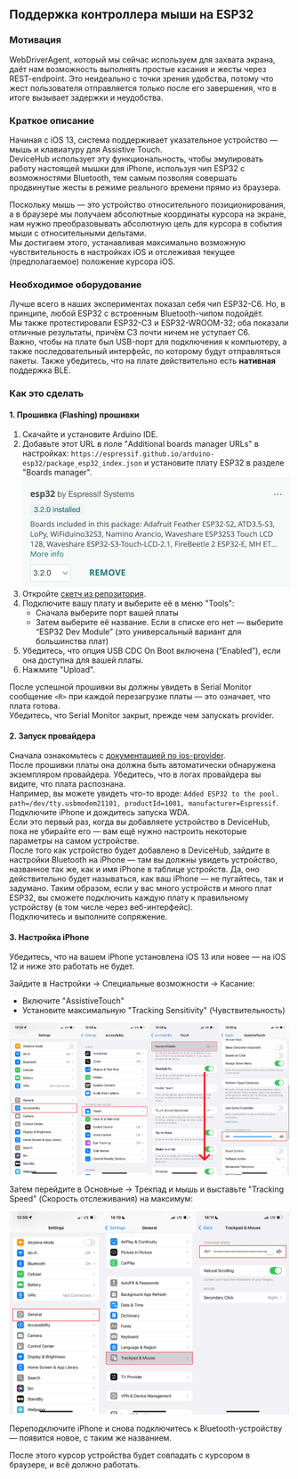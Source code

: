 ## Поддержка контроллера мыши на ESP32

### Мотивация

WebDriverAgent, который мы сейчас используем для захвата экрана, даёт нам возможность выполнять простые касания и жесты через REST-endpoint. Это неидеально с точки зрения удобства, потому что жест пользователя отправляется только после его завершения, что в итоге вызывает задержки и неудобства.

### Краткое описание

Начиная с iOS 13, система поддерживает указательное устройство — мышь и клавиатуру для Assistive Touch.  
DeviceHub использует эту функциональность, чтобы эмулировать работу настоящей мышки для iPhone, используя чип ESP32 с возможностями Bluetooth, тем самым позволяя совершать продвинутые жесты в режиме реального времени прямо из браузера.

Поскольку мышь — это устройство относительного позиционирования, а в браузере мы получаем абсолютные координаты курсора на экране, нам нужно преобразовывать абсолютную цель для курсора в события мыши с относительными дельтами.  
Мы достигаем этого, устанавливая максимально возможную чувствительность в настройках iOS и отслеживая текущее (предполагаемое) положение курсора iOS.

### Необходимое оборудование

Лучше всего в наших экспериментах показал себя чип ESP32-C6. Но, в принципе, любой ESP32 с встроенным Bluetooth-чипом подойдёт.  
Мы также протестировали ESP32-C3 и ESP32-WROOM-32; оба показали отличные результаты, причём C3 почти ничем не уступает C6.  
Важно, чтобы на плате был USB-порт для подключения к компьютеру, а также последовательный интерфейс, по которому будут отправляться пакеты. Также убедитесь, что на плате действительно есть **нативная** поддержка BLE.

### Как это сделать

#### 1. Прошивка (Flashing) прошивки

1. Скачайте и установите Arduino IDE.  
2. Добавьте этот URL в поле "Additional boards manager URLs" в настройках: `https://espressif.github.io/arduino-esp32/package_esp32_index.json` и установите плату ESP32 в разделе "Boards manager".  
   ![esp32 board](boards-manager.png)
3. Откройте [скетч из репозитория](../../lib/units/ios-device/plugins/touch/ESP32Mouse/).  
4. Подключите вашу плату и выберите её в меню "Tools":  
   - Сначала выберите порт вашей платы
   - Затем выберите её название. Если в списке его нет — выберите “ESP32 Dev Module” (это универсальный вариант для большинства плат)
5. Убедитесь, что опция USB CDC On Boot включена (“Enabled”), если она доступна для вашей платы.
6. Нажмите "Upload".

После успешной прошивки вы должны увидеть в Serial Monitor сообщение `<R>` при каждой перезагрузке платы — это означает, что плата готова.  
Убедитесь, что Serial Monitor закрыт, прежде чем запускать provider.

#### 2. Запуск провайдера

Сначала ознакомьтесь с [документацией по ios-provider](./ios-device.md).  
После прошивки платы она должна быть автоматически обнаружена экземпляром провайдера. Убедитесь, что в логах провайдера вы видите, что плата распознана.  
Например, вы можете увидеть что-то вроде: `Added ESP32 to the pool. path=/dev/tty.usbmodem21101, productId=1001, manufacturer=Espressif`.  
Подключите iPhone и дождитесь запуска WDA.  
Если это первый раз, когда вы добавляете устройство в DeviceHub, пока не убирайте его — вам ещё нужно настроить некоторые параметры на самом устройстве.  
После того как устройство будет добавлено в DeviceHub, зайдите в настройки Bluetooth на iPhone — там вы должны увидеть устройство, названное так же, как и имя iPhone в таблице устройств. Да, оно действительно будет называться, как ваш iPhone — не пугайтесь, так и задумано. Таким образом, если у вас много устройств и много плат ESP32, вы сможете подключить каждую плату к правильному устройству (в том числе через веб-интерфейс).  
Подключитесь и выполните сопряжение.

#### 3. Настройка iPhone

Убедитесь, что на вашем iPhone установлена iOS 13 или новее — на iOS 12 и ниже это работать не будет.

Зайдите в Настройки -> Специальные возможности -> Касание:

- Включите "AssistiveTouch"
- Установите максимальную "Tracking Sensitivity" (Чувствительность)

![tracking sensitivity](./tracking-sensitivity.webp)

Затем перейдите в Основные -> Трекпад и мышь и выставьте "Tracking Speed" (Скорость отслеживания) на максимум:

![tracking speed](./tracking-speed.webp)

Переподключите iPhone и снова подключитесь к Bluetooth-устройству — появится новое, с таким же названием.

После этого курсор устройства будет совпадать с курсором в браузере, и всё должно работать.  
